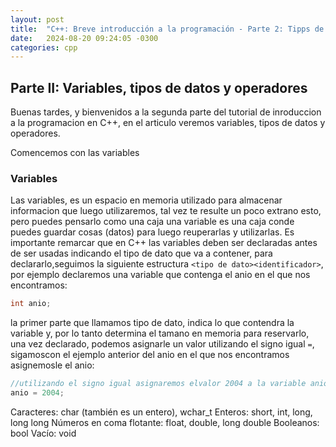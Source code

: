 ```yaml
---
layout: post
title:  "C++: Breve introducción a la programación - Parte 2: Tipps de datos"
date:   2024-08-20 09:24:05 -0300
categories: cpp
---
```



## Parte II: Variables, tipos de datos y operadores

Buenas tardes, y bienvenidos a la segunda parte del tutorial de inroduccion a la programacion en C++, en el articulo veremos variables, tipos de datos y operadores.

Comencemos con las variables

### Variables

Las variables, es un espacio en memoria utilizado para almacenar informacion que luego utilizaremos, tal vez te resulte un poco extrano esto, pero puedes pensarlo como una caja una variable es una caja conde puedes guardar cosas (datos) para luego reuperarlas y utilizarlas.
Es importante remarcar que en C++ las variables deben ser declaradas antes de ser usadas indicando el tipo de dato que va a contener, para declararlo,seguimos la siguiente  estructura `<tipo de dato><identificador>`, por ejemplo declaremos una variable que contenga el anio en el que nos encontramos:

```cpp
int anio;
```
la primer parte que llamamos tipo de dato, indica lo que contendra la variable y, por lo tanto determina el tamano en memoria para reservarlo, una vez declarado, podemos  asignarle un valor utilizando el signo igual `=`, sigamoscon el ejemplo anterior del anio en el que nos encontramos asignemosle el anio:

```cpp
//utilizando el signo igual asignaremos elvalor 2004 a la variable anio
anio = 2004;
```


Caracteres: char (también es un entero), wchar_t
Enteros: short, int, long, long long
Números en coma flotante: float, double, long double
Booleanos: bool
Vacío: void
